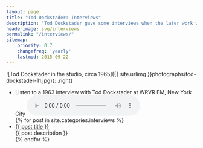 ```yaml
---
layout: page
title: "Tod Dockstader: Interviews"
description: "Tod Dockstader gave some interviews when the later work was released on CD by ReR Megacorp. There is also an archival radio interview from 1963."
headerimage: svg/interviews
permalink: "/interviews/"
sitemap:
    priority: 0.7
    changefreq: 'yearly'
    lastmod: 2015-09-22
---
```


![Tod Dockstader in the studio, circa 1965]({{ site.urlimg }}photographs/tod-dockstader-11.jpg){: .right}


<ul>
	<li>Listen to a 1963 interview with Tod Dockstader at WRVR FM, New York City

<audio controls>

  <source src="https://drive.google.com/open?id=0B2L5eVrXbcDKVGMyWnpVVHJRMG8" type="audio/ogg">
  <source src="https://drive.google.com/open?id=0B2L5eVrXbcDKSEtzTVZ0R2ZtWmc" type="audio/mpeg">
  <p>Download in <a href="https://drive.google.com/open?id=0B2L5eVrXbcDKSEtzTVZ0R2ZtWmc">MP3</a> or <a href="https://drive.google.com/open?id=0B2L5eVrXbcDKVGMyWnpVVHJRMG8">OGG</a> format</p>
</audio>
</li>
    {% for post in site.categories.interviews %}
    <li><a href="{{ site.url }}{{ post.url }}">{{ post.title }}</a><br>{{ post.description }}</li>
    {% endfor %}
</ul>